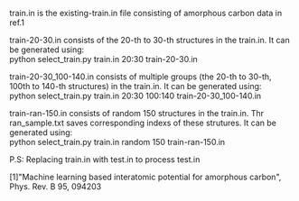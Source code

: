 train.in is the existing-train.in file consisting of amorphous carbon data in ref.1

train-20-30.in consists of the 20-th to 30-th structures in the train.in. It can be generated using:  
python select_train.py train.in 20:30 train-20-30.in

train-20-30_100-140.in consists of multiple groups (the 20-th to 30-th, 100th to 140-th structures) in the train.in. It can be generated using:  
python select_train.py train.in 20:30 100:140 train-20-30_100-140.in

train-ran-150.in consists of random 150 structures in the train.in. Thr ran_sample.txt saves corresponding indexs of these strutures. It can be generated using:  
python select_train.py train.in random 150 train-ran-150.in

P.S: Replacing train.in with test.in to process test.in

[1]"Machine learning based interatomic potential for amorphous carbon", Phys. Rev. B 95, 094203
